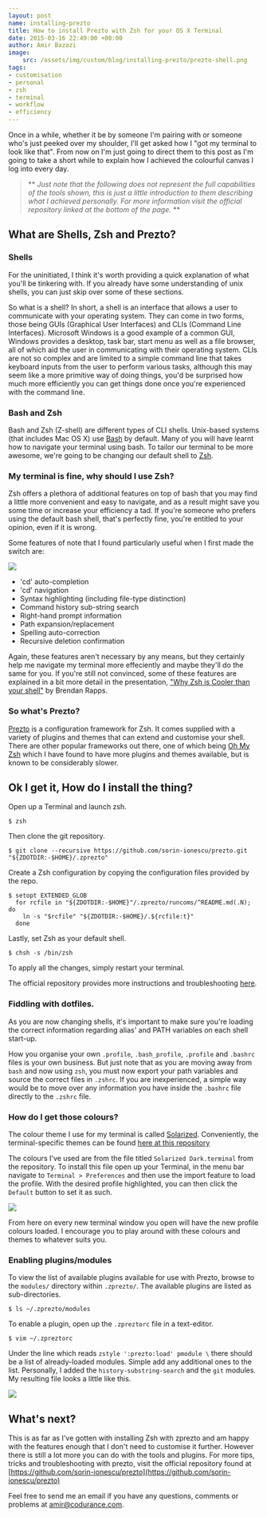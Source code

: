 ```yaml
---
layout: post
name: installing-prezto
title: How to install Prezto with Zsh for your OS X Terminal
date: 2015-03-16 22:49:00 +00:00
author: Amir Bazazi
image:
    src: /assets/img/custom/blog/installing-prezto/prezto-shell.png
tags:
- customisation
- personal
- zsh
- terminal
- workflow
- efficiency
---
```


Once in a while, whether it be by someone I'm pairing with or someone who's just peeked over my shoulder, I'll get asked how I "got my terminal to look like that". From now on I'm just going to direct them to this post as I'm going to take a short while to explain how I achieved the colourful canvas I log into every day.

> ** *Just note that the following does not represent the full capabilities of the tools shown, this is just a little introduction to them describing what I achieved personally. For more information visit the official repository linked at the bottom of the page.* **

## What are Shells, Zsh and Prezto?

### Shells

For the uninitiated, I think it's worth providing a quick explanation of what you'll be tinkering with. If you already have some understanding of unix shells, you can just skip over some of these sections.

So what is a shell? In short, a shell is an interface that allows a user to communicate with your operating system. They can come in two forms, those being GUIs (Graphical User Interfaces) and CLIs (Command Line Interfaces). Microsoft Windows is a good example of a common GUI, Windows provides a desktop, task bar, start menu as well as a file browser, all of which aid the user in communicating with their operating system. CLIs are not so complex and are limited to a simple command line that takes keyboard inputs from the user to perform various tasks, although this may seem like a more primitive way of doing things, you'd be surprised how much more efficiently you can get things done once you're experienced with the command line.

### Bash and Zsh

Bash and Zsh (Z-shell) are different types of CLI shells. Unix-based systems (that includes Mac OS X) use [Bash](http://en.wikipedia.org/wiki/Bash_%28Unix_shell%29) by default. Many of you will have learnt how to navigate your terminal using bash. To tailor our terminal to be more awesome, we're going to be changing our default shell to [Zsh](http://en.wikipedia.org/wiki/Z_shell).

### My terminal is fine, why should I use Zsh?

Zsh offers a plethora of additional features on top of bash that you may find a little more convenient and easy to navigate, and as a result might save you some time or increase your efficiency a tad. If you're someone who prefers using the default bash shell, that's perfectly fine, you're entitled to your opinion, even if it is wrong.

Some features of note that I found particularly useful when I first made the switch are:

![](/assets/img/custom/blog/installing-prezto/cd-completion.png)

*    'cd' auto-completion
*    'cd' navigation
*    Syntax highlighting (including file-type distinction)
*    Command history sub-string search
*    Right-hand prompt information
*    Path expansion/replacement
*    Spelling auto-correction
*    Recursive deletion confirmation

Again, these features aren't necessary by any means, but they certainly help me navigate my terminal more effeciently and maybe they'll do the same for you. If you're still not convinced, some of these features are explained in a bit more detail in the presentation, ["Why Zsh is Cooler than your shell"](http://www.slideshare.net/jaguardesignstudio/why-zsh-is-cooler-than-your-shell-16194692) by Brendan Rapps.

### So what's Prezto?

[Prezto](https://github.com/sorin-ionescu/prezto) is a configuration framework for Zsh. It comes supplied with a variety of plugins and themes that can extend and customise your shell. There are other popular frameworks out there, one of which being [Oh My Zsh](https://github.com/robbyrussell/oh-my-zsh) which I have found to have more plugins and themes available, but is known to be considerably slower.

## Ok I get it, How do I install the thing?

Open up a Terminal and launch zsh.

    $ zsh

Then clone the git repository.

    $ git clone --recursive https://github.com/sorin-ionescu/prezto.git "${ZDOTDIR:-$HOME}/.zprezto"

Create a Zsh configuration by copying the configuration files provided by the repo.

    $ setopt EXTENDED_GLOB
      for rcfile in "${ZDOTDIR:-$HOME}"/.zprezto/runcoms/^README.md(.N); do
        ln -s "$rcfile" "${ZDOTDIR:-$HOME}/.${rcfile:t}"
      done

Lastly, set Zsh as your default shell.

    $ chsh -s /bin/zsh

To apply all the changes, simply restart your terminal.

The official repository provides more instructions and troubleshooting [here](https://github.com/sorin-ionescu/prezto).

### Fiddling with dotfiles.

As you are now changing shells, it's important to make sure you're loading the correct information regarding alias' and PATH variables on each shell start-up.

How you organise your own `.profile`, `.bash_profile`, `.profile` and `.bashrc` files is your own business. But just note that as you are moving away from `bash` and now using `zsh`, you must now export your path variables and source the correct files in `.zshrc`. If you are inexperienced, a simple way would be to move over any information you have inside the `.bashrc` file directly to the `.zshrc` file.

### How do I get those colours?

The colour theme I use for my terminal is called [Solarized](http://ethanschoonover.com/solarized). Conveniently, the terminal-specific themes can be found [here at this repository](https://github.com/amiralibazazi/osx-terminal.app-colors-solarized)

The colours I've used are from the file titled `Solarized Dark.terminal` from the repository. To install this file open up your Terminal, in the menu bar navigate to `Terminal > Preferences` and then use the import feature to load the profile. With the desired profile highlighted, you can then click the `Default` button to set it as such.

<img class="img-responsive" style="float: center" height="auto" width="auto" src="/assets/img/custom/blog/installing-prezto/import-terminal-profile.png">

From here on every new terminal window you open will have the new profile colours loaded. I encourage you to play around with these colours and themes to whatever suits you.

### Enabling plugins/modules

To view the list of available plugins available for use with Prezto, browse to the `modules/` directory within `.zprezto/`. The available plugins are listed as sub-directories.

    $ ls ~/.zprezto/modules

To enable a plugin, open up the `.zpreztorc` file in a text-editor.

    $ vim ~/.zpreztorc

Under the line which reads `zstyle ':prezto:load' pmodule \` there should be a list of already-loaded modules. Simple add any additional ones to the list. Personally, I added the `history-substring-search` and the `git` modules. My resulting file looks a little like this.

<img class="img-responsive" style="float: center" height="auto" width="auto" src="/assets/img/custom/blog/installing-prezto/zpreztorc.png">

## What's next?

This is as far as I've gotten with installing Zsh with zprezto and am happy with the features enough that I don't need to customise it further. However there is still a lot more you can do with the tools and plugins. For more tips, tricks and troubleshooting with prezto, visit the official repository found at [https://github.com/sorin-ionescu/prezto](https://github.com/sorin-ionescu/prezto)

Feel free to send me an email if you have any questions, comments or problems at amir@codurance.com.
